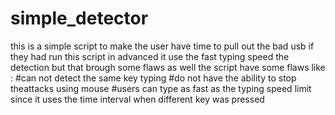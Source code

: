 # simple_detector
this is a simple script to make the user have time to pull out the bad usb if they had run this script in advanced
it use the fast typing speed the detection but that brough some flaws as well
the script have some flaws like :
#can not detect the same key typing 
#do not have the ability to stop theattacks using mouse 
#users can type as fast as the typing speed limit since it uses the time interval when different  key was pressed 


